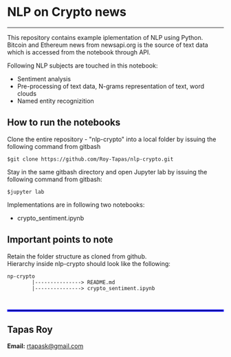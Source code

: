 # NLP on Crypto news
---

This repository contains example iplementation of NLP using Python. Bitcoin and Ethereum news from newsapi.org is the source of text data which is accessed from the notebook through API.   

Following NLP subjects are touched in this notebook: 
* Sentiment analysis 
* Pre-processing of text data, N-grams representation of text, word clouds
* Named entity recognizition


## How to run the notebooks <br>
Clone the entire repository - "nlp-crypto"  into a local folder by issuing the following command from gitbash <br>
```
$git clone https://github.com/Roy-Tapas/nlp-crypto.git
```
Stay in the same gitbash directory and open Jupyter lab by issuing the following command from gitbash: <br>
```
$jupyter lab
```

Implementations are in following two notebooks:
* crypto_sentiment.ipynb

## Important points to note 
Retain the folder structure as cloned from github.  
Hierarchy inside nlp-crypto should look like the following:
```
np-crypto 
        |---------------> README.md 
        |---------------> crypto_sentiment.ipynb 

                        
```



<hr style="border:2px solid blue"> </hr>

## Tapas Roy

**Email:** rtapask@gmail.com